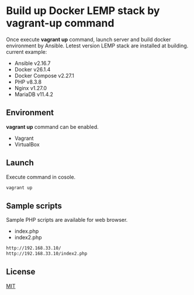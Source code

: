 # Build up Docker LEMP stack by vagrant-up command

Once execute **vagrant up** command, launch server and build docker environment by Ansible.
Letest version LEMP stack are installed at building.
current example:

- Ansible v2.16.7
- Docker v26.1.4
- Docker Compose v2.27.1
- PHP v8.3.8
- Nginx v1.27.0
- MariaDB v11.4.2

## Environment

**vagrant up** command can be enabled.

- Vagrant
- VirtualBox

## Launch

Execute command in cosole.

```bash
vagrant up
```

## Sample scripts

Sample PHP scripts are available for web browser.

- index.php
- index2.php

```bash
http://192.168.33.10/
http://192.168.33.10/index2.php
```

## License

[MIT](./LICENSE)
